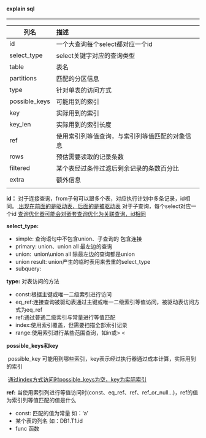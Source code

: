#### explain sql

---

| 列名          | 描述                                           |
| ------------- | :--------------------------------------------- |
| id            | 一个大查询每个select都对应一个id               |
| select_type   | select关键字对应的查询类型                     |
| table         | 表名                                           |
| partitions    | 匹配的分区信息                                 |
| type          | 针对单表的访问方式                             |
| possible_keys | 可能用到的索引                                 |
| key           | 实际用到的索引                                 |
| key_len       | 实际用到的索引长度                             |
| ref           | 使用索引列等值查询，与索引列等值匹配的对象信息 |
| rows          | 预估需要读取的记录条数                         |
| filtered      | 某个表经过条件过滤后剩余记录的条数百分比       |
| extra         | 额外信息                                       |
|               |                                                |

__id：__ 对于连接查询，from子句可以跟多个表，对应执行计划中多条记录，id相同。<u> 出现在前面的是驱动表，后面的是被驱动表</u>  对于子查询，每个select对应一个id <u> 查询优化器可能会对嵌套查询优化为关联查询，id相同</u> 

__select_type:__  

- simple: 查询语句中不包含union、子查询的 包含连接
- primary: union、union all 最左边的查询
- union:  union\union all 除最左边的查询都是union
- union result: union产生的临时表用来去重的select_type
- subquery: 

__type:__ 对表访问的方法

- const:根据主键或唯一二级索引进行访问
- eq_ref:连接查询被驱动表通过主键或唯一二级索引等值访问，被驱动表访问方式为eq_ref
- ref:通过普通二级索引与常量进行等值匹配
- index:使用索引覆盖，但需要扫描全部索引记录
- range:使用索引进行某些范围查询，如in或> <

__possible_keys和key__ 

​	possible_key 可能用到哪些索引，key表示经过执行器通过成本计算，实际用到的索引

​	<u>通过index方式访问时possible_keys为空，key为实际索引</u>

__ref:__ 当使用索引列进行等值访问时(const、eq_ref、ref、ref_or_null...)，ref的值为索引列等值匹配的值是什么

- const: 匹配的值为常量  如：‘a’
- 某个表的列名 如：DB1.T1.id
- func 函数 